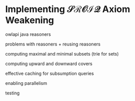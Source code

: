 # Implementing $\mathcal{SROIQ}$ Axiom Weakening

owlapi java reasoners

problems with reasoners + reusing reasoners

computing maximal and minimal subsets (trie for sets)

computing upward and downward covers

effective caching for subsumption queries

enabling parallelism

testing
